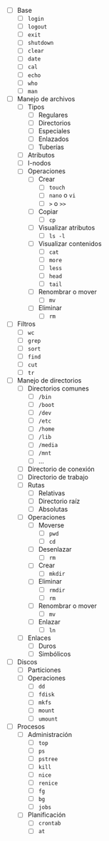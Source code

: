 - [ ] Base
    - [ ] `login`
    - [ ] `logout`
    - [ ] `exit`
    - [ ] `shutdown`
    - [ ] `clear`
    - [ ] `date`
    - [ ] `cal`
    - [ ] `echo`
    - [ ] `who`
    - [ ] `man`
- [ ] Manejo de archivos
    - [ ] Tipos
        - [ ] Regulares
        - [ ] Directorios
        - [ ] Especiales
        - [ ] Enlazados
        - [ ] Tuberías
    - [ ] Atributos
    - [ ] I-nodos
    - [ ] Operaciones
        - [ ] Crear
            - [ ] `touch`
            - [ ] `nano` o `vi`
            - [ ] `>` o `>>`
        - [ ] Copiar
            - [ ] `cp`
        - [ ] Visualizar atributos
            - [ ] `ls -l`
        - [ ] Visualizar contenidos
            - [ ] `cat`
            - [ ] `more`
            - [ ] `less`
            - [ ] `head`
            - [ ] `tail`
        - [ ] Renombrar o mover
            - [ ] `mv`
        - [ ] Eliminar
            - [ ] `rm`
- [ ] Filtros
    - [ ] `wc`
    - [ ] `grep`
    - [ ] `sort`
    - [ ] `find`
    - [ ] `cut`
    - [ ] `tr`
- [ ] Manejo de directorios
    - [ ] Directorios comunes
        - [ ] `/bin`
        - [ ] `/boot`
        - [ ] `/dev`
        - [ ] `/etc`
        - [ ] `/home`
        - [ ] `/lib`
        - [ ] `/media`
        - [ ] `/mnt`
        - [ ] ...
    - [ ] Directorio de conexión
    - [ ] Directorio de trabajo
    - [ ] Rutas
        - [ ] Relativas
        - [ ] Directorio raíz
        - [ ] Absolutas
    - [ ] Operaciones
        - [ ] Moverse
            - [ ] `pwd`
            - [ ] `cd`
        - [ ] Desenlazar
            - [ ] `rm`
        - [ ] Crear
            - [ ] `mkdir`
        - [ ] Eliminar
            - [ ] `rmdir`
            - [ ] `rm`
        - [ ] Renombrar o mover
            - [ ] `mv`
        - [ ] Enlazar
            - [ ] `ln`
    - [ ] Enlaces
        - [ ] Duros
        - [ ] Simbólicos
- [ ] Discos
    - [ ] Particiones
    - [ ] Operaciones
        - [ ] `dd`
        - [ ] `fdisk`
        - [ ] `mkfs`
        - [ ] `mount`
        - [ ] `umount`
- [ ] Procesos
    - [ ] Administración
        - [ ] `top`
        - [ ] `ps`
        - [ ] `pstree`
        - [ ] `kill`
        - [ ] `nice`
        - [ ] `renice`
        - [ ] `fg`
        - [ ] `bg`
        - [ ] `jobs`
    - [ ] Planificación
        - [ ] `crontab`
        - [ ] `at`
